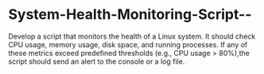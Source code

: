 # System-Health-Monitoring-Script--
Develop a script that monitors the health of a Linux system. 
It should check CPU usage, memory usage, disk space, and running processes. 
If any of these metrics exceed predefined thresholds (e.g., CPU usage &gt; 80%),the
script should send an alert to the console or a log file.

